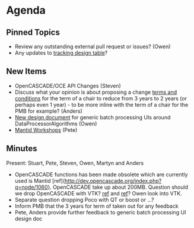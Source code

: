 Agenda
======

Pinned Topics
-------------
* Review any outstanding external pull request or issues? (Owen)
* Any updates to [tracking design table](https://github.com/mantidproject/documents/blob/master/Project-Management/TechnicalSteeringCommittee/reports/TSC-TrackingDesignProposals.md)?

New Items
---------

* OpenCASCADE/OCE API Changes (Steven)
* Discuss what your opinion is about proposing a change [terms and conditions](https://github.com/mantidproject/documents/blob/master/Project-Management/TechnicalSteeringCommittee/TSC-Terms.md) for the term of a chair to reduce from 3 years to 2 years (or perhaps even 1 year) - to be more inline with the term of a chair for the PMB for example? (Anders)
* [New design document](https://github.com/mantidproject/documents/blob/master/Design/DataProcessorAlgorithmUI/DataProcessingUserInterface.md) for generic batch processing UIs around DataProcessorAlgorithms (Owen)
* [Mantid Workshops](http://www.mantidproject.org/Category:Workshop2016) (Pete)

Minutes
-------
Present: Stuart, Pete, Steven, Owen, Martyn and Anders

* OpenCASCADE functions has been made obsolete which are currently used is Mantid  [ref](http://dev.opencascade.org/index.php?q=node/1060}. OpenCASCADE take up about 200MB. Question should we drop OpenCASCADE with VTK? [ref](http://www.vtkjournal.org/browse/publication/797) and [ref](http://www.vtk.org/doc/nightly/html/classvtkBooleanOperationPolyDataFilter.html)? Owen look into VTK. 
* Separate question dropping Poco with QT or boost or ...?
* Inform PMB that the 3 years for term of taken out for any feedback
* Pete, Anders provide further feedback to generic batch processing UI design doc
